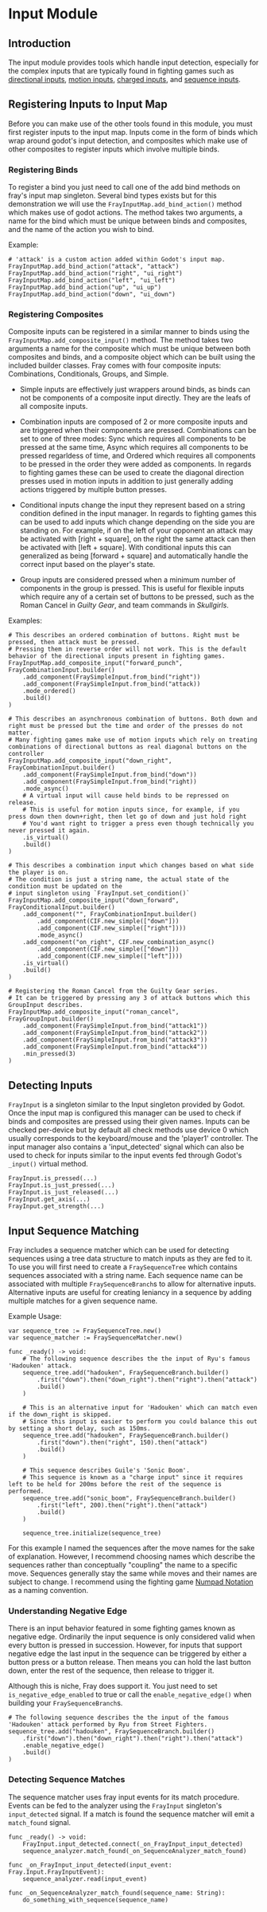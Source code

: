 # Input Module

## Introduction

The input module provides tools which handle input detection, especially for the complex inputs that are typically found in fighting games such as [directional inputs](https://mugen.fandom.com/wiki/Command_input#Directional_inputs), [motion inputs](https://mugen.fandom.com/wiki/Command_input#Motion_input), [charged inputs](https://clips.twitch.tv/FuriousObservantOrcaGrammarKing-c1wo4zhroMVZ9I7y), and [sequence inputs](https://mugen.fandom.com/wiki/Command_input#Sequence_inputs).

## Registering Inputs to Input Map

Before you can make use of the other tools found in this module, you must first register inputs to the input map. Inputs come in the form of binds which wrap around godot's input detection, and composites which make use of other composites to register inputs which involve multiple binds.

### Registering Binds

To register a bind you just need to call one of the add bind methods on fray's input map singleton. Several bind types exists but for this demonstration we will use the `FrayInputMap.add_bind_action()` method which makes use of godot actions. The method takes two arguments, a name for the bind which must be unique between binds and composites, and the name of the action you wish to bind.

Example:

```gdscript
# 'attack' is a custom action added within Godot's input map.
FrayInputMap.add_bind_action("attack", "attack")
FrayInputMap.add_bind_action("right", "ui_right")
FrayInputMap.add_bind_action("left", "ui_left")
FrayInputMap.add_bind_action("up", "ui_up")
FrayInputMap.add_bind_action("down", "ui_down")
```

### Registering Composites

Composite inputs can be registered in a similar manner to binds using the `FrayInputMap.add_composite_input()` method. The method takes two arguments a name for the composite which must be unique between both composites and binds, and a composite object which can be built using the included builder classes. Fray comes with four composite inputs: Combinations, Conditionals, Groups, and Simple.

- Simple inputs are effectively just wrappers around binds, as binds can not be components of a composite input directly. They are the leafs of all composite inputs.

- Combination inputs are composed of 2 or more composite inputs and are triggered when their components are pressed. Combinations can be set to one of three modes: Sync which requires all components to be pressed at the same time, Async which requires all components to be pressed regarldess of time, and Ordered which requires all components to be pressed in the order they were added as components. In regards to fighting games these can be used to create the diagonal direction presses used in motion inputs in addition to just generally adding actions triggered by multiple button presses.

- Conditional inputs change the input they represent based on a string condition defined in the input manager. In regards to fighting games this can be used to add inputs which change depending on the side you are standing on. For example, if on the left of your opponent an attack may be activated with [right + square], on the right the same attack can then be activated with [left + square]. With conditional inputs this can generalized as being [forward + square] and automatically handle the correct input based on the player's state.

- Group inputs are considered pressed when a minimum number of components in the group is pressed. This is useful for flexible inputs which require any of a certain set of buttons to be pressed, such as the Roman Cancel in _Guilty Gear_, and team commands in _Skullgirls_.

Examples:

```gdscript
# This describes an ordered combination of buttons. Right must be pressed, then attack must be pressed. 
# Pressing them in reverse order will not work. This is the default behavior of the directional inputs present in fighting games.
FrayInputMap.add_composite_input("forward_punch", FrayCombinationInput.builder()
    .add_component(FraySimpleInput.from_bind("right"))
    .add_component(FraySimpleInput.from_bind("attack))
    .mode_ordered()
    .build()
)

# This describes an asynchronous combination of buttons. Both down and right must be pressed but the time and order of the presses do not matter. 
# Many fighting games make use of motion inputs which rely on treating combinations of directional buttons as real diagonal buttons on the controller
FrayInputMap.add_composite_input("down_right", FrayCombinationInput.builder()
    .add_component(FraySimpleInput.from_bind("down"))
    .add_component(FraySimpleInput.from_bind("right))
    .mode_async()
    # A virtual input will cause held binds to be repressed on release. 
    # This is useful for motion inputs since, for example, if you press down then down+right, then let go of down and just hold right
    # You'd want right to trigger a press even though technically you never pressed it again.
    .is_virtual()
    .build()
)

# This describes a combination input which changes based on what side the player is on.
# The condition is just a string name, the actual state of the condition must be updated on the 
# input singleton using `FrayInput.set_condition()`
FrayInputMap.add_composite_input("down_forward", FrayConditionalInput.builder()
	.add_component("", FrayCombinationInput.builder()
		.add_component(CIF.new_simple(["down"]))
		.add_component(CIF.new_simple(["right"])))
        .mode_async()
	.add_component("on_right", CIF.new_combination_async()
		.add_component(CIF.new_simple(["down"]))
		.add_component(CIF.new_simple(["left"])))
	.is_virtual()
	.build()
)

# Registering the Roman Cancel from the Guilty Gear series.
# It can be triggered by pressing any 3 of attack buttons which this GroupInput describes.
FrayInputMap.add_composite_input("roman_cancel", FrayGroupInput.builder()
    .add_component(FraySimpleInput.from_bind("attack1"))
    .add_component(FraySimpleInput.from_bind("attack2"))
    .add_component(FraySimpleInput.from_bind("attack3"))
    .add_component(FraySimpleInput.from_bind("attack4"))
    .min_pressed(3)
)
```

## Detecting Inputs

`FrayInput` is a singleton similar to the Input singleton provided by Godot. Once the input map is configured this manager can be used to check if binds and composites are pressed using their given names. Inputs can be checked per-device but by default all check methods use device 0 which usually corresponds to the keyboard/mouse and the 'player1' controller. The input manager also contains a 'input_detected' signal which can also be used to check for inputs similar to the input events fed through Godot's `_input()` virtual method.
    
```gdscript
FrayInput.is_pressed(...)
FrayInput.is_just_pressed(...)
FrayInput.is_just_released(...)
FrayInput.get_axis(...)
FrayInput.get_strength(...)
```

## Input Sequence Matching

Fray includes a sequence matcher which can be used for detecting sequences using a tree data structure to match inputs as they are fed to it. To use you will first need to create a `FraySequenceTree` which contains sequences associated with a string name. Each sequence name can be associated with multiple `FraySequenceBranch`s to allow for alternative inputs. Alternative inputs are useful for creating leniancy in a sequence by adding multiple matches for a given sequence name.

Example Usage:

```gdscript
var sequence_tree := FraySequenceTree.new()
var sequence_matcher := FraySequenceMatcher.new()

func _ready() -> void:
    # The following sequence describes the the input of Ryu's famous 'Hadouken' attack.
    sequence_tree.add("hadouken", FraySequenceBranch.builder()
        .first("down").then("down_right").then("right").then("attack")
        .build()
    )

    # This is an alternative input for 'Hadouken' which can match even if the down_right is skipped.
    # Since this input is easier to perform you could balance this out by setting a short delay, such as 150ms.
    sequence_tree.add("hadouken", FraySequenceBranch.builder()
        .first("down").then("right", 150).then("attack")
        .build()
    )

    # This sequence describes Guile's 'Sonic Boom'.
    # This sequence is known as a "charge input" since it requires left to be held for 200ms before the rest of the sequence is performed.
    sequence_tree.add("sonic_boom", FraySequenceBranch.builder()
        .first("left", 200).then("right").then("attack")
        .build()
    )

    sequence_tree.initialize(sequence_tree)
```

For this example I named the sequences after the move names for the sake of explanation. However, I recommend choosing names which describe the sequences rather than conceptually "coupling" the name to a specific move. Sequences generally stay the same while moves and their names are subject to change. I recommend using the fighting game [Numpad Notation](https://www.dustloop.com/w/Notation) as a naming convention.

### Understanding Negative Edge

There is an input behavior featured in some fighting games known as negative edge. Ordinarily the input sequence is only considered valid when every button is pressed in succession. However, for inputs that support negative edge the last input in the sequence can be triggered by either a button press or a button release. Then means you can hold the last button down, enter the rest of the sequence, then release to trigger it.

Although this is niche, Fray does support it. You just need to set `is_negative_edge_enabled` to true or call the `enable_negative_edge()` when building your `FraySequenceBranch`s.

```gdscript
# The following sequence describes the the input of the famous 'Hadouken' attack performed by Ryu from Street Fighters.
sequence_tree.add("hadouken", FraySequenceBranch.builder()
    .first("down").then("down_right").then("right").then("attack")
    .enable_negative_edge()
    .build()
)
```

### Detecting Sequence Matches

The sequence matcher uses fray input events for its match procedure. Events can be fed to the analyzer using the `FrayInput` singleton's `input_detected` signal. If a match is found the sequence matcher will emit a `match_found` signal.

```gdscript
func _ready() -> void:
    FrayInput.input_detected.connect(_on_FrayInput_input_detected)
    sequence_analyzer.match_found(_on_SequenceAnalyzer_match_found)

func _on_FrayInput_input_detected(input_event: Fray.Input.FrayInputEvent):
	sequence_analyzer.read(input_event)

func _on_SequenceAnalyzer_match_found(sequence_name: String):
	do_something_with_sequence(sequence_name)

```

